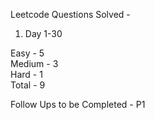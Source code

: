 Leetcode Questions Solved -

1. Day 1-30

Easy - 5 <br/>
Medium - 3 <br/>
Hard - 1 <br/>
Total - 9

Follow Ups to be Completed - P1


